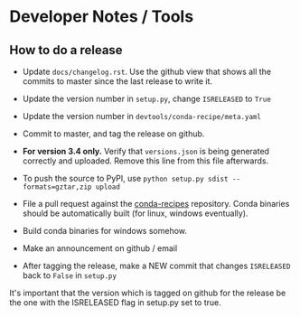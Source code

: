 Developer Notes / Tools
=======================

How to do a release
-------------------

- Update `docs/changelog.rst`. Use the github view that shows all the
  commits to master since the last release to write it.

- Update the version number in `setup.py`, change `ISRELEASED` to `True`

- Update the version number in `devtools/conda-recipe/meta.yaml`

- Commit to master, and tag the release on github.

- **For version 3.4 only.** Verify that `versions.json` is being generated
  correctly and uploaded. Remove this line from this file afterwards.

- To push the source to PyPI, use `python setup.py sdist
  --formats=gztar,zip upload`

- File a pull request against the
  [conda-recipes](https://github.com/omnia-md/conda-recipes) repository.
  Conda binaries should be automatically built (for linux, windows
  eventually).

- Build conda binaries for windows somehow.

- Make an announcement on github / email

- After tagging the release, make a NEW commit that changes `ISRELEASED`
  back to `False` in `setup.py`

It's important that the version which is tagged on github for the release be
the one with the ISRELEASED flag in setup.py set to true.
